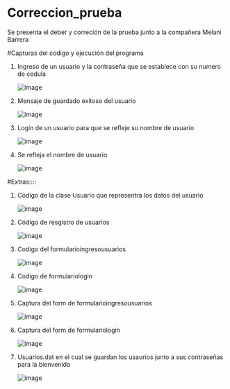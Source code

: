 # Correccion_prueba
Se presenta el deber y correción de la prueba junto a la compañera Melani Barrera

#Capturas del codigo y ejecución del programa


1. Ingreso de un usuario y la contraseña que se establece con su numero de cedula


    ![image](https://github.com/washito0407/Correccion_prueba/assets/117743091/278e7da3-b8af-4019-8a8c-eeac09950804)


2. Mensaje de guardado exitoso del usuario


    ![image](https://github.com/washito0407/Correccion_prueba/assets/117743091/8aeba172-e733-4494-b053-bebae3ae262d)


3. Login de un usuario para que se refleje su nombre de usuario


    ![image](https://github.com/washito0407/Correccion_prueba/assets/117743091/f67c69f1-0a4d-4636-8da7-67eb021e942b)


4. Se refleja el nombre de usuario


    ![image](https://github.com/washito0407/Correccion_prueba/assets/117743091/ffb6c089-19dd-46f2-a28d-c433ba53a0b7)


#Extras::::


1. Código de la clase Usuario que representra los datos del usuario


    ![image](https://github.com/washito0407/Correccion_prueba/assets/117743091/8fe271e5-b14c-4f4e-bf5b-f72a621ac3a0)


2. Código de resgistro de usuarios


    ![image](https://github.com/washito0407/Correccion_prueba/assets/117743091/c0d73791-6c88-4f8e-8186-8bc4c9d92ca1)


3. Codigo del formularioingresousuarios


    ![image](https://github.com/washito0407/Correccion_prueba/assets/117743091/22aa0ed4-34eb-4258-81e5-72334810b723)


4. Codigo de formulariologin


   ![image](https://github.com/washito0407/Correccion_prueba/assets/117743091/4ed9f1cc-e0f8-4393-88ed-079f978fda2d)


5. Captura del form de formularioingresousuarios


    ![image](https://github.com/washito0407/Correccion_prueba/assets/117743091/27f1b2b4-66d3-4ae6-bb30-54327652cb22)


6. Captura del form de formulariologin


    ![image](https://github.com/washito0407/Correccion_prueba/assets/117743091/8fbab8c0-d609-4ea2-9aba-35021b3fed5d)


7. Usuarios.dat en el cual se guardan los usaurios junto a sus contraseñas para la bienvenida


     ![image](https://github.com/washito0407/Correccion_prueba/assets/117743091/d3a4ada9-6e67-4e39-9efc-a4152ebfb403)




